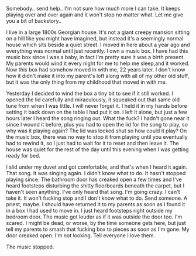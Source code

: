 

Somebody.. send help.. I'm not sure how much more I can take. It keeps playing over and over again and it won't stop no matter what. Let me give you a bit of backstory.. 

I live in a large 1800s Georgian house. It's not a giant creepy mansion sitting on a hill like you might have imagined, but instead it's a seemingly normal house which sits beside a quiet street. I moved in here about a year ago and everything was normal until just recently. I own a music box. I have had this music box since I was a baby, in fact I'm pretty sure it was a birth present. My parents would wind it every night for me to help me sleep,and it worked. Now this box had somehow moved in with me, 22 years later. I don't know how it didn't make it into my parent's loft along with all of my other old stuff, but it was the only thing from my childhood that moved in with me. 

Yesterday I decided to wind the box a tiny bit to see if it still worked. I opened the lid carefully and miraculously, it squeaked out that same old tune from when I was little. I will never forget it. I held it in my hands before setting it back down on the table I had put it on. I left it alone, but just a few hours later I heard the song ringing out. What the fuck? I hadn't gone near it since I wound it before, plus you had to open the lid for the song to play, so why was it playing again? The lid was locked shut so how could it play? On the music box, there was no way to stop it from playing until you eventually had to rewind it, so I just had to wait for it to reset and then leave it. The house was quiet for the rest of the day until this evening when I was getting ready for bed.

 I slid under my duvet and got comfortable, and that's when I heard it again. That song. It was singing again. I didn't know what to do. It hasn't stopped playing since. The bathroom door has creaked open a few times and I've heard footsteps disturbing the shitty floorboards beneath the carpet, but I haven't seen anything. I've only heard that song. I'm going crazy. I can't take it. It won't fucking stop and I don't know what to do. Send someone. A priest, maybe. I should have returned it to my parents as soon as I found it in a box I had used to move in. I just heard footsteps right outside my bedroom door. The music got louder as if it was outside the door too. I'm scared. I might be dead, or worse, by the time someone gets here, but just tell my parents to smash that fucking box to pieces as soon as I'm gone. My door creaked open. I'm not looking. Tell everyone I love them.


The music stopped.